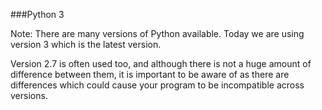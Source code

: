 ###Python 3

Note:
There are many versions of Python available. Today we are using version 3 which is the latest version. 

Version 2.7 is often used too, and although there is not a huge amount of difference between them, it is important to be aware of as there are differences which could cause your program to be incompatible across versions.